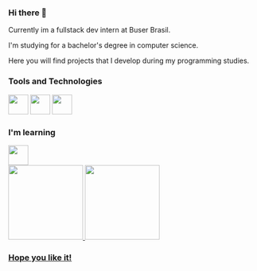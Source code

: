 ### Hi there 👋

Currently im a fullstack dev intern at Buser Brasil.

I'm studying for a bachelor's degree in computer science.

Here you will find projects that I develop during my programming studies.


### Tools and Technologies
<img src="https://cdn.jsdelivr.net/gh/devicons/devicon/icons/html5/html5-plain-wordmark.svg" width="40" height="40"/> <img src="https://cdn.jsdelivr.net/gh/devicons/devicon/icons/css3/css3-plain-wordmark.svg" width="40" height="40"/> <img src="https://cdn.jsdelivr.net/gh/devicons/devicon/icons/python/python-original.svg" width="40" height="40"/>

### I'm learning
<img src="https://cdn.jsdelivr.net/gh/devicons/devicon/icons/javascript/javascript-original.svg" width="40" height="40"/>
          
<div>
<a href="https://github.com/Rdemora2">
<img height="150em" src="https://github-readme-stats.vercel.app/api/top-langs/?username=Rdemora2&layout=compact&langs_count=7&theme=dracula"/>
<img height="150em" src="https://github-readme-stats.vercel.app/api?username=Rdemora2&show_icons=true&theme=dracula&include_all_commits=true&count_private=true"/>
</div>
          
          
### Hope you like it!
